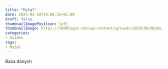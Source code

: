 ```yaml
---
title: "MySql"
date: 2023-02-10T19:06:31+01:00
draft: false
thumbnailImagePosition: left
thumbnailImage: https://1000logos.net/wp-content/uploads/2020/08/MySQL-Logo.png
categories:
- Guides
tags:
- MySql
---
```


Baza danych

<!--more-->

